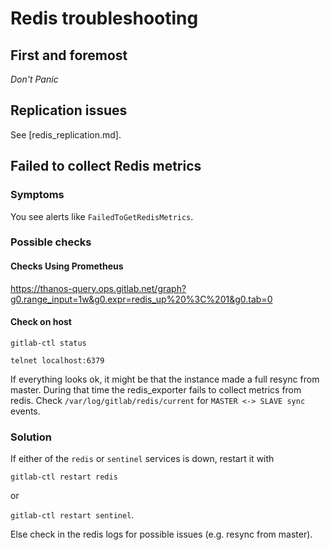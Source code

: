 # Redis troubleshooting

## First and foremost

*Don't Panic*

## Replication issues

See [redis_replication.md].


## Failed to collect Redis metrics

### Symptoms

You see alerts like `FailedToGetRedisMetrics`.

### Possible checks

#### Checks Using Prometheus

https://thanos-query.ops.gitlab.net/graph?g0.range_input=1w&g0.expr=redis_up%20%3C%201&g0.tab=0

#### Check on host

`gitlab-ctl status`

`telnet localhost:6379`

If everything looks ok, it might be that the instance made a full resync from
master. During that time the redis_exporter fails to collect metrics from
redis. Check `/var/log/gitlab/redis/current` for `MASTER <-> SLAVE sync`
events.

### Solution

If either of the `redis` or `sentinel` services is down, restart it with

`gitlab-ctl restart redis`

or

`gitlab-ctl restart sentinel`.

Else check in the redis logs for possible issues (e.g. resync from master).

